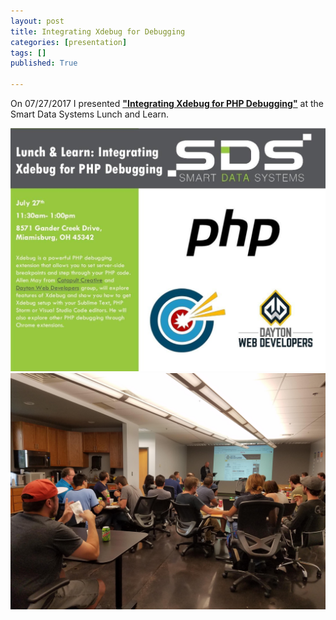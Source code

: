 ```yaml
---
layout: post
title: Integrating Xdebug for Debugging
categories: [presentation]
tags: []
published: True

---
```


On 07/27/2017 I presented <a href="/presentations/XDDebug/index.html"><strong>"Integrating Xdebug for PHP Debugging"</strong></a> at the Smart Data Systems Lunch and Learn.

<img src="/images/SDSLunchAndLearn.jpeg">

<img src="/images/XDebugSDSCrowd.jpeg">
